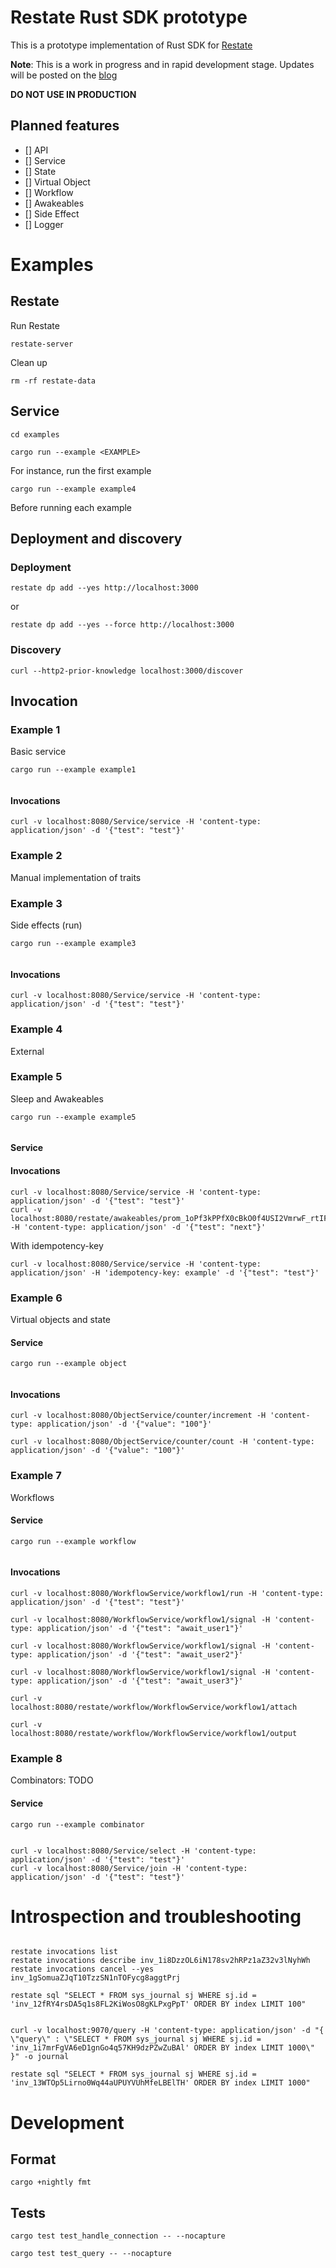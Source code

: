 # Restate Rust SDK prototype

This is a prototype implementation of Rust SDK for [Restate](https://restate.dev/)

**Note**: This is a work in progress and in rapid development stage. Updates will be posted on
the [blog](https://content.denote.dev/let-us-design-a-durable-promise-sdk-in-rust/)

**DO NOT USE IN PRODUCTION**

## Planned features

- [] API
- [] Service
- [] State
- [] Virtual Object
- [] Workflow
- [] Awakeables
- [] Side Effect
- [] Logger

# Examples

## Restate

Run Restate

```shell
restate-server
```

Clean up

```shell
rm -rf restate-data
```

## Service

```
cd examples
```

```shell
cargo run --example <EXAMPLE> 
```

For instance, run the first example

```shell
cargo run --example example4
```

Before running each example

## Deployment and discovery

### Deployment

```shell
restate dp add --yes http://localhost:3000 
```

or

```shell
restate dp add --yes --force http://localhost:3000
```

### Discovery

```shell
curl --http2-prior-knowledge localhost:3000/discover
```

## Invocation

### Example 1

Basic service

```shell
cargo run --example example1
 
```

#### Invocations

```shell
curl -v localhost:8080/Service/service -H 'content-type: application/json' -d '{"test": "test"}'
```

### Example 2

Manual implementation of traits

### Example 3

Side effects (run)

```shell
cargo run --example example3
 
```

#### Invocations

```shell
curl -v localhost:8080/Service/service -H 'content-type: application/json' -d '{"test": "test"}'
```

### Example 4

External


### Example 5

Sleep and Awakeables

```shell
cargo run --example example5
 
```

#### Service

#### Invocations

```shell
curl -v localhost:8080/Service/service -H 'content-type: application/json' -d '{"test": "test"}'
curl -v localhost:8080/restate/awakeables/prom_1oPf3kPPfX0cBkO0f4USI2VmrwF_rtIFpAAAAAQ/resolve -H 'content-type: application/json' -d '{"test": "next"}'

```

With idempotency-key

```shell
curl -v localhost:8080/Service/service -H 'content-type: application/json' -H 'idempotency-key: example' -d '{"test": "test"}'

```

### Example 6

Virtual objects and state

#### Service

```shell
cargo run --example object 
 
```

#### Invocations

```shell
curl -v localhost:8080/ObjectService/counter/increment -H 'content-type: application/json' -d '{"value": "100"}'

curl -v localhost:8080/ObjectService/counter/count -H 'content-type: application/json' -d '{"value": "100"}'
```

### Example 7

Workflows

#### Service

```shell
cargo run --example workflow
 
```

#### Invocations

```shell
curl -v localhost:8080/WorkflowService/workflow1/run -H 'content-type: application/json' -d '{"test": "test"}'

curl -v localhost:8080/WorkflowService/workflow1/signal -H 'content-type: application/json' -d '{"test": "await_user1"}'

curl -v localhost:8080/WorkflowService/workflow1/signal -H 'content-type: application/json' -d '{"test": "await_user2"}'

curl -v localhost:8080/WorkflowService/workflow1/signal -H 'content-type: application/json' -d '{"test": "await_user3"}'

curl -v localhost:8080/restate/workflow/WorkflowService/workflow1/attach

curl -v localhost:8080/restate/workflow/WorkflowService/workflow1/output
```

### Example 8

Combinators: TODO

#### Service

```shell
cargo run --example combinator
 
```

```shell
curl -v localhost:8080/Service/select -H 'content-type: application/json' -d '{"test": "test"}'
curl -v localhost:8080/Service/join -H 'content-type: application/json' -d '{"test": "test"}'
```

# Introspection and troubleshooting

```shell

restate invocations list
restate invocations describe inv_1i8DzzOL6iN178sv2hRPz1aZ32v3lNyhWh
restate invocations cancel --yes inv_1gSomuaZJqT10TzzSN1nTOFycg8aggtPrj

```

```shell
restate sql "SELECT * FROM sys_journal sj WHERE sj.id = 'inv_12fRY4rsDA5q1s8FL2KiWosO8gKLPxgPpT' ORDER BY index LIMIT 100"
```

```shell

curl -v localhost:9070/query -H 'content-type: application/json' -d "{ \"query\" : \"SELECT * FROM sys_journal sj WHERE sj.id = 'inv_1i7mrFgVA6eD1gnGo4q57KH9dzPZwZuBAl' ORDER BY index LIMIT 1000\" }" -o journal

restate sql "SELECT * FROM sys_journal sj WHERE sj.id = 'inv_13WTOp5Lirno0Wq44aUPUYVUhMfeLBElTH' ORDER BY index LIMIT 1000"
```

# Development

## Format

```shell
cargo +nightly fmt
```

## Tests

```shell
cargo test test_handle_connection -- --nocapture

cargo test test_query -- --nocapture
```

